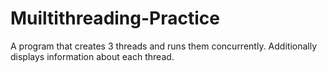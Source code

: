 # Muiltithreading-Practice
A program that creates 3 threads and runs them concurrently. Additionally displays information about each thread.
